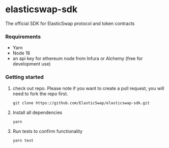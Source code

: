 # elasticswap-sdk
The official SDK for ElasticSwap protocol and token contracts

### Requirements

- Yarn
- Node 16
- an api key for ethereum node from Infura or Alchemy (free for development use)

### Getting started

1. check out repo. Please note if you want to create a pull request, you will need to fork the repo first. 

    `git clone https://github.com/ElasticSwap/elasticswap-sdk.git`

2. Install all dependencies 

    `yarn`

3. Run tests to confirm functionality

    `yarn test`